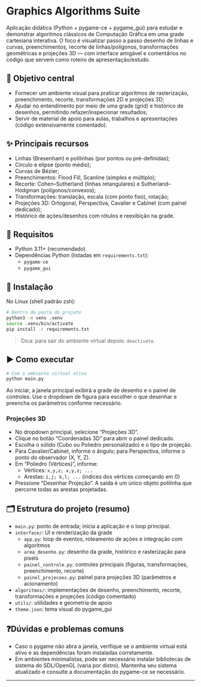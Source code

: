 # Graphics Algorithms Suite

Aplicação didática (Python + pygame-ce + pygame_gui) para estudar e demonstrar algoritmos clássicos de Computação Gráfica em uma grade cartesiana interativa. O foco é visualizar passo a passo desenho de linhas e curvas, preenchimentos, recorte de linhas/polígonos, transformações geométricas e projeções 3D — com interface amigável e comentários no código que servem como roteiro de apresentação/estudo.

## 🎯 Objetivo central
- Fornecer um ambiente visual para praticar algoritmos de rasterização, preenchimento, recorte, transformações 2D e projeções 3D;
- Ajudar no entendimento por meio de uma grade (grid) e histórico de desenhos, permitindo refazer/inspecionar resultados;
- Servir de material de apoio para aulas, trabalhos e apresentações (código extensivamente comentado).

## ✨ Principais recursos
- Linhas (Bresenham) e polilinhas (por pontos ou pré-definidas);
- Círculo e elipse (ponto médio);
- Curvas de Bézier;
- Preenchimentos: Flood Fill, Scanline (simples e múltiplo);
- Recorte: Cohen–Sutherland (linhas retangulares) e Sutherland–Hodgman (polígonos/convexos);
- Transformações: translação, escala (com ponto fixo), rotação;
- Projeções 3D: Ortogonal, Perspectiva, Cavalier e Cabinet (com painel dedicado);
- Histórico de ações/desenhos com rótulos e reexibição na grade.

## 🔧 Requisitos
- Python 3.11+ (recomendado)
- Dependências Python (listadas em `requirements.txt`):
  - `pygame-ce`
  - `pygame_gui`

## 🚀 Instalação
No Linux (shell padrão zsh):

```sh
# Dentro da pasta do projeto
python3 -m venv .venv
source .venv/bin/activate
pip install -r requirements.txt
```

> Dica: para sair do ambiente virtual depois: `deactivate`.

## ▶️ Como executar

```sh
# Com o ambiente virtual ativo
python main.py
```

Ao iniciar, a janela principal exibirá a grade de desenho e o painel de controles. Use o dropdown de figura para escolher o que desenhar e preencha os parâmetros conforme necessário.

### Projeções 3D
- No dropdown principal, selecione “Projeções 3D”.
- Clique no botão “Coordenadas 3D” para abrir o painel dedicado.
- Escolha o sólido (Cubo ou Poliedro personalizado) e o tipo de projeção.
- Para Cavalier/Cabinet, informe o ângulo; para Perspectiva, informe o ponto do observador (X, Y, Z).
- Em “Poliedro (Vértices)”, informe:
  - Vértices: `x,y,z; x,y,z; ...`
  - Arestas: `i,j; k,l; ...` (índices dos vértices começando em 0)
- Pressione “Desenhar Projeção”. A saída é um único objeto polilinha que percorre todas as arestas projetadas.

## 🗂️ Estrutura do projeto (resumo)
- `main.py`: ponto de entrada; inicia a aplicação e o loop principal.
- `interface/`: UI e renderização da grade
  - `app.py`: loop de eventos, roteamento de ações e integração com algoritmos
  - `area_desenho.py`: desenho da grade, histórico e rasterização para pixels
  - `painel_controle.py`: controles principais (figuras, transformações, preenchimento, recorte)
  - `painel_projecoes.py`: painel para projeções 3D (parâmetros e acionamento)
- `algoritmos/`: implementações de desenho, preenchimento, recorte, transformações e projeções (código comentado)
- `utils/`: utilidades e geometria de apoio
- `theme.json`: tema visual do pygame_gui

## ❓Dúvidas e problemas comuns
- Caso o pygame não abra a janela, verifique se o ambiente virtual está ativo e as dependências foram instaladas corretamente.
- Em ambientes minimalistas, pode ser necessário instalar bibliotecas de sistema do SDL/OpenGL (varia por distro). Mantenha seu sistema atualizado e consulte a documentação do pygame-ce se necessário.

---

